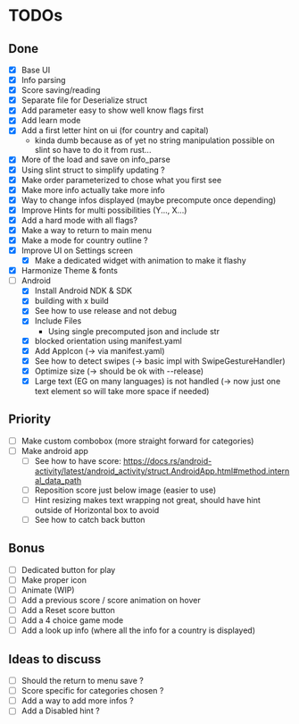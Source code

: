# TODOs

## Done 
- [x] Base UI
- [x] Info parsing
- [x] Score saving/reading
- [x] Separate file for Deserialize struct
- [x] Add parameter easy to show well know flags first
- [x] Add learn mode
- [x] Add a first letter hint on ui (for country and capital)
  - kinda dumb because as of yet no string manipulation possible on slint so have to do it from rust...
- [x] More of the load and save on info_parse
- [x] Using slint struct to simplify updating ?
- [x] Make order parameterized to chose what you first see
- [x] Make more info actually take more info
- [x] Way to change infos displayed (maybe precompute once depending)
- [x] Improve Hints for multi possibilities (Y..., X...)
- [x] Add a hard mode with all flags?
- [x] Make a way to return to main menu
- [x] Make a mode for country outline ?
- [x] Improve UI on Settings screen
  - [x] Make a dedicated widget with animation to make it flashy
- [x] Harmonize Theme & fonts
- [ ] Android
  - [x] Install Android NDK & SDK 
  - [x] building with x build 
  - [x] See how to use release and not debug 
  - [x] Include Files 
    - Using single precomputed json and include str 
  - [x] blocked orientation using manifest.yaml
  - [x] Add AppIcon (-> via manifest.yaml)
  - [x] See how to detect swipes (-> basic impl with SwipeGestureHandler)
  - [x] Optimize size (-> should be ok with --release)
  - [x] Large text (EG on many languages) is not handled (-> now just one text element so will take more space if needed)

## Priority 
- [ ] Make custom combobox (more straight forward for categories)
- [ ] Make android app
  - [ ] See how to have score: https://docs.rs/android-activity/latest/android_activity/struct.AndroidApp.html#method.internal_data_path
  - [ ] Reposition score just below image (easier to use)
  - [ ] Hint resizing makes text wrapping not great, should have hint outside of Horizontal box to avoid
  - [ ] See how to catch back button

## Bonus
- [ ] Dedicated button for play
- [ ] Make proper icon
- [ ] Animate (WIP)
- [ ] Add a previous score / score animation on hover
- [ ] Add a Reset score button
- [ ] Add a 4 choice game mode
- [ ] Add a look up info (where all the info for a country is displayed)

## Ideas to discuss
- [ ] Should the return to menu save ?
- [ ] Score specific for categories chosen ?
- [ ] Add a way to add more infos ?
- [ ] Add a Disabled hint ?